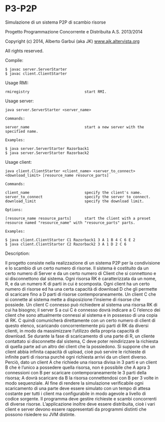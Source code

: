 P3-P2P
======

Simulazione di un sistema P2P di scambio risorse

Progetto Programmazione Concorrente e Distribuita A.S. 2013/2014

Copyright (c) 2014, Alberto Garbui (aka JK) www.ajk.altervista.org

All rights reserved.

Compile:

	$ javac server.ServerStarter
	$ javac client.ClientStarter
	
Usage RMI:

	rmiregistry							start RMI.	

Usage server:

	java server.ServerStarter <server_name>

	Commands:

	server_name							start a new server with the specified name.

	Examples:

	$ java server.ServerStarter Razorback1
	$ java server.ServerStarter Razorback2
	
Usage client:

	java client.ClientStarter <client_name> <server_to_connect> <download_limit> [resource_name resource_parts]

	Commands:

	client_name							specify the client's name.
	server_to_connect					specify the server to connect.
	download_limit						specify the download limit.

	Options:
	
	[resource_name resource_parts]		start the client with a preset resource named "resource_name" with "resource_parts" parts.
	
	Examples:

	$ java client.ClientStarter C1 Razorback1 3 A 1 B 4 C 6 E 2
	$ java client.ClientStarter C2 Razorback2 3 A 1 D 2 C 6


Description:

Il progetto consiste nella realizzazione di un sistema P2P per la condivisione e lo scambio di un
certo numero di risorse.
Il sistema è costituito da un certo numero di Server e da un certo numero di Client che si
connettono e si disconnettono dal sistema. Ogni risorsa RK è caratterizzata da un nome, R,
e da un numero K di parti in cui è scomposta. Ogni client ha un certo numero di risorse ed
ha una certa capacità di download D che gli permette di scaricare fino a D parti di risorse
contemporaneamente.
Un client C che si connette al sistema mette a disposizione l’insieme di risorse che possiede.
Un client C connesso può richiedere al sistema una risorsa RK di cui ha bisogno; il server S a cui
C è connesso dovrà indicare a C l’elenco dei client che sono attualmente connessi al sistema e in
possesso di una copia di RK. C quindi comunicherà direttamente con un certo numero di client
di questo elenco, scaricando concorrentemente più parti di RK da diversi clienti, in modo da
massimizzare l’utilizzo della propria capacità di download. Se durante la fase di scaricamento
di una parte di R, un cliente contattato si disconnette dal sistema, C deve poter reindirizzare
la richiesta di quella parte ad un altro dei client che la possiedono. Si suppone che un client
abbia infinita capacità di upload, cioè può servire le richieste di infinite parti di risorsa purché
ogni richiesta arrivi da un client diverso. Perciò, dato un client A che richiede una risorsa divisa
in 3 parti e un client B che è l’unico a possedere quella risorsa, non è possibile che A apra 3
connessioni con B per scaricare contemporaneamente le 3 parti della risorsa; A dovrà scaricare
da B la risorsa connettendosi con B per 3 volte in modo sequenziale.
Al fine di rendere la simulazione verificabile ogni scaricamento di una parte deve essere
simulato con un tempo di attesa costante per tutti i client ma configurabile in modo agevole a livello
di codice sorgente.
Il programma deve gestire richieste e scambi concorrenti di diverse risorse. L’applicazione
inoltre deve essere distribuita, cioè i vari client e server devono essere rappresentati da programmi
distinti che possono risiedere su JVM distinte.

